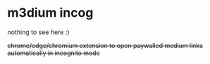 # m3dium incog

nothing to see here :)

~~chrome/edge/chromium extension to open paywalled medium links automatically in incognito mode~~